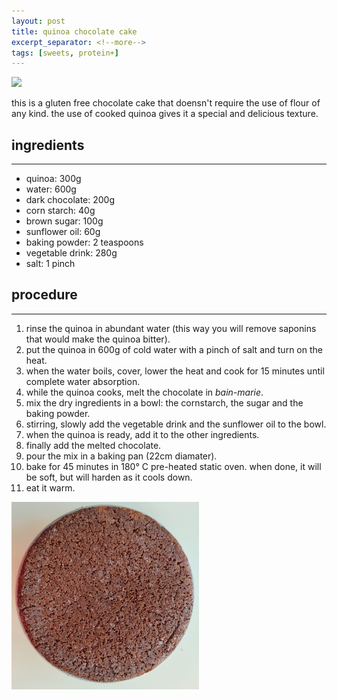 ```yaml
---
layout: post
title: quinoa chocolate cake
excerpt_separator: <!--more-->
tags: [sweets, protein+]
---
```


 <img src="../../../images/quinoa-cake.jpeg" width="300">
 
 <!--more-->

 this is a gluten free chocolate cake that doensn't require the use of flour of any kind. the use of cooked quinoa gives it a special and delicious texture.

## ingredients
---

- quinoa: 300g
- water: 600g
- dark chocolate: 200g
- corn starch: 40g
- brown sugar: 100g
- sunflower oil: 60g
- baking powder: 2 teaspoons
- vegetable drink: 280g
- salt: 1 pinch

## procedure
---

1. rinse the quinoa in abundant water (this way you will remove saponins that would make the quinoa bitter).
2. put the quinoa in 600g of cold water with a pinch of salt and turn on the heat.
3. when the water boils, cover, lower the heat and cook for 15 minutes until complete water absorption.
4. while the quinoa cooks, melt the chocolate in *bain-marie*.
5. mix the dry ingredients in a bowl: the cornstarch, the sugar and the baking powder.
6. stirring, slowly add the vegetable drink and the sunflower oil to the bowl.
7. when the quinoa is ready, add it to the other ingredients.
8. finally add the melted chocolate.
9. pour the mix in a baking pan (22cm diamater).
10. bake for 45 minutes in 180° C pre-heated static oven. when done, it will be soft, but will harden as it cools down.
11. eat it warm.
    
    
<img src="../images/quinoa-cake-whole.jpeg" width="300">
